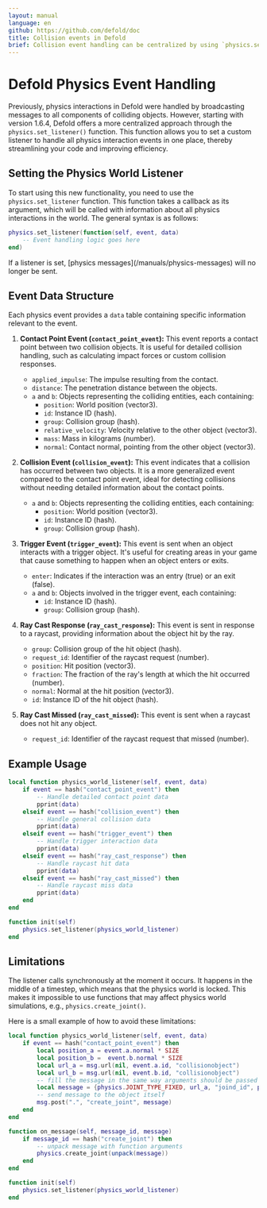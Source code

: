 ```yaml
---
layout: manual
language: en
github: https://github.com/defold/doc
title: Collision events in Defold
brief: Collision event handling can be centralized by using `physics.set_listener()` to direct all collision and interaction messages to a single specified function.
---
```


# Defold Physics Event Handling

Previously, physics interactions in Defold were handled by broadcasting messages to all components of colliding objects. However, starting with version 1.6.4, Defold offers a more centralized approach through the `physics.set_listener()` function. This function allows you to set a custom listener to handle all physics interaction events in one place, thereby streamlining your code and improving efficiency.

## Setting the Physics World Listener

To start using this new functionality, you need to use the `physics.set_listener` function. This function takes a callback as its argument, which will be called with information about all physics interactions in the world. The general syntax is as follows:

```lua
physics.set_listener(function(self, event, data)
    -- Event handling logic goes here
end)

```

<div class='important' markdown='1'>
If a listener is set, [physics messages](/manuals/physics-messages) will no longer be sent.
</div>

## Event Data Structure

Each physics event provides a `data` table containing specific information relevant to the event.

1. **Contact Point Event (`contact_point_event`):**
This event reports a contact point between two collision objects. It is useful for detailed collision handling, such as calculating impact forces or custom collision responses.

   - `applied_impulse`: The impulse resulting from the contact.
   - `distance`: The penetration distance between the objects.
   - `a` and `b`: Objects representing the colliding entities, each containing:
     - `position`: World position (vector3).
     - `id`: Instance ID (hash).
     - `group`: Collision group (hash).
     - `relative_velocity`: Velocity relative to the other object (vector3).
     - `mass`: Mass in kilograms (number).
     - `normal`: Contact normal, pointing from the other object (vector3).

2. **Collision Event (`collision_event`):**
This event indicates that a collision has occurred between two objects. It is a more generalized event compared to the contact point event, ideal for detecting collisions without needing detailed information about the contact points.

   - `a` and `b`: Objects representing the colliding entities, each containing:
     - `position`: World position (vector3).
     - `id`: Instance ID (hash).
     - `group`: Collision group (hash).

3. **Trigger Event (`trigger_event`):** 
This event is sent when an object interacts with a trigger object. It's useful for creating areas in your game that cause something to happen when an object enters or exits.

   - `enter`: Indicates if the interaction was an entry (true) or an exit (false).
   - `a` and `b`: Objects involved in the trigger event, each containing:
     - `id`: Instance ID (hash).
     - `group`: Collision group (hash).

4. **Ray Cast Response (`ray_cast_response`):**
This event is sent in response to a raycast, providing information about the object hit by the ray.

   - `group`: Collision group of the hit object (hash).
   - `request_id`: Identifier of the raycast request (number).
   - `position`: Hit position (vector3).
   - `fraction`: The fraction of the ray's length at which the hit occurred (number).
   - `normal`: Normal at the hit position (vector3).
   - `id`: Instance ID of the hit object (hash).

5. **Ray Cast Missed (`ray_cast_missed`):**
This event is sent when a raycast does not hit any object.

   - `request_id`: Identifier of the raycast request that missed (number).

## Example Usage

```lua
local function physics_world_listener(self, event, data)
    if event == hash("contact_point_event") then
        -- Handle detailed contact point data
        pprint(data)
    elseif event == hash("collision_event") then
        -- Handle general collision data
        pprint(data)
    elseif event == hash("trigger_event") then
        -- Handle trigger interaction data
        pprint(data)
    elseif event == hash("ray_cast_response") then
        -- Handle raycast hit data
        pprint(data)
    elseif event == hash("ray_cast_missed") then
        -- Handle raycast miss data
        pprint(data)
    end
end

function init(self)
    physics.set_listener(physics_world_listener)
end
```

## Limitations

The listener calls synchronously at the moment it occurs. It happens in the middle of a timestep, which means that the physics world is locked. This makes it impossible to use functions that may affect physics world simulations, e.g., `physics.create_joint()`.

Here is a small example of how to avoid these limitations:
```lua
local function physics_world_listener(self, event, data)
    if event == hash("contact_point_event") then
        local position_a = event.a.normal * SIZE
        local position_b =  event.b.normal * SIZE
        local url_a = msg.url(nil, event.a.id, "collisionobject")
        local url_b = msg.url(nil, event.b.id, "collisionobject")
        -- fill the message in the same way arguments should be passed to `physics.create_joint()`
        local message = {physics.JOINT_TYPE_FIXED, url_a, "joind_id", position_a, url_b, position_b, {max_length = SIZE}}
        -- send message to the object itself
        msg.post(".", "create_joint", message)
    end
end

function on_message(self, message_id, message)
    if message_id == hash("create_joint") then
        -- unpack message with function arguments
        physics.create_joint(unpack(message))
    end
end

function init(self)
    physics.set_listener(physics_world_listener)
end
```
